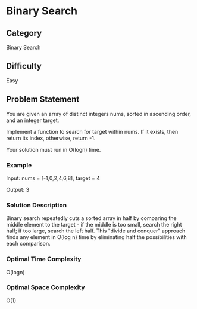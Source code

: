 # Binary Search

## Category

Binary Search

## Difficulty

Easy

## Problem Statement

You are given an array of distinct integers nums, sorted in ascending order, and an integer target.

Implement a function to search for target within nums. If it exists, then return its index, otherwise, return -1.

Your solution must run in O(logn) time.

### Example

Input: nums = [-1,0,2,4,6,8], target = 4

Output: 3

### Solution Description

Binary search repeatedly cuts a sorted array in half by comparing the middle element to the target - if the middle is too small, search the right half; if too large, search the left half. This "divide and conquer" approach finds any element in O(log n) time by eliminating half the possibilities with each comparison.

### Optimal Time Complexity

O(logn)

### Optimal Space Complexity

O(1)
